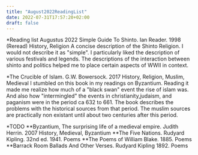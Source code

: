 ```yaml
---
title: "August2022ReadingList"
date: 2022-07-31T17:57:20+02:00
draft: false 
---
```


*Reading list Augustus 2022
Simple Guide To Shinto. Ian Reader. 1998 (Reread) History, Religion
A concise description of the Shinto Religion. I would not describe it as "simple".
I particularly liked the description of various festivals and legends.
The descriptions of the interaction between shinto and politics helped me to place 
certain aspects of WWII in context.

*The Crucible of Islam. G.W. Bowersock. 2017 History, Religion, Muslim, Medieval
I stumbled on this book in my readings on Byzantium. Reading it made me realize how
much of a "black swan" event the rise of islam was. 
And also how "intermingled" the events in christianity,judaism, and paganism were in the period ca 632 to 661.
The book describes the problems with the historical sources from that period. The muslim sources are practically
non existant until about two centuries after this period.

*TODO
**Byzantium, The surprising life of a medieval empire. Judith Herrin. 2007 History, Medieval, Byzantium
**The Five Nations. Rudyard Kipling. 32nd ed. 1941. Poems
**The Poems of William Blake. 1885. Poems
**Barrack Room Ballads And Other Verses. Rudyard Kipling 1892. Poems


